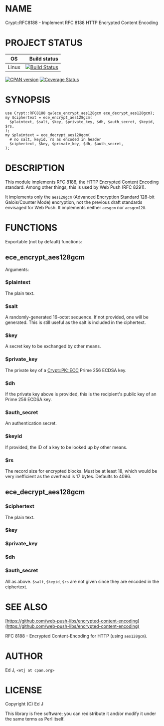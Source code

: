 # NAME

Crypt::RFC8188 - Implement RFC 8188 HTTP Encrypted Content Encoding

# PROJECT STATUS

| OS      |  Build status |
|:-------:|--------------:|
| Linux   | [![Build Status](https://travis-ci.org/mohawk2/Crypt-RFC8188.svg?branch=master)](https://travis-ci.org/mohawk2/Crypt-RFC8188) |

[![CPAN version](https://badge.fury.io/pl/Crypt-RFC8188.svg)](https://metacpan.org/pod/Crypt-RFC8188) [![Coverage Status](https://coveralls.io/repos/github/mohawk2/Crypt-RFC8188/badge.svg?branch=master)](https://coveralls.io/github/mohawk2/Crypt-RFC8188?branch=master)

# SYNOPSIS

    use Crypt::RFC8188 qw(ece_encrypt_aes128gcm ece_decrypt_aes128gcm);
    my $ciphertext = ece_encrypt_aes128gcm(
      $plaintext, $salt, $key, $private_key, $dh, $auth_secret, $keyid, $rs,
    );
    my $plaintext = ece_decrypt_aes128gcm(
      # no salt, keyid, rs as encoded in header
      $ciphertext, $key, $private_key, $dh, $auth_secret,
    );

# DESCRIPTION

This module implements RFC 8188, the HTTP Encrypted Content Encoding
standard. Among other things, this is used by Web Push (RFC 8291).

It implements only the `aes128gcm` (Advanced Encryption Standard
128-bit Galois/Counter Mode) encryption, not the previous draft standards
envisaged for Web Push. It implements neither `aesgcm` nor `aesgcm128`.

# FUNCTIONS

Exportable (not by default) functions:

## ece\_encrypt\_aes128gcm

Arguments:

### $plaintext

The plain text.

### $salt

A randomly-generated 16-octet sequence. If not provided, one will be
generated. This is still useful as the salt is included in the ciphertext.

### $key

A secret key to be exchanged by other means.

### $private\_key

The private key of a [Crypt::PK::ECC](https://metacpan.org/pod/Crypt::PK::ECC) Prime 256 ECDSA key.

### $dh

If the private key above is provided, this is the recipient's public
key of an Prime 256 ECDSA key.

### $auth\_secret

An authentication secret.

### $keyid

If provided, the ID of a key to be looked up by other means.

### $rs

The record size for encrypted blocks. Must be at least 18, which would
be very inefficient as the overhead is 17 bytes. Defaults to 4096.

## ece\_decrypt\_aes128gcm

### $ciphertext

The plain text.

### $key

### $private\_key

### $dh

### $auth\_secret

All as above. `$salt`, `$keyid`, `$rs` are not given since they are
encoded in the ciphertext.

# SEE ALSO

[https://github.com/web-push-libs/encrypted-content-encoding](https://github.com/web-push-libs/encrypted-content-encoding)

RFC 8188 - Encrypted Content-Encoding for HTTP (using `aes128gcm`).

# AUTHOR

Ed J, `<etj at cpan.org>`

# LICENSE

Copyright (C) Ed J

This library is free software; you can redistribute it and/or modify
it under the same terms as Perl itself.
